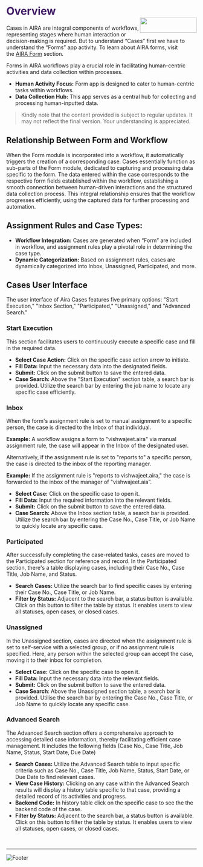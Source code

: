 <h1><span style="color: #411d66;">Overview                                                    <img align="right" width="150" height="40" src="https://github.com/airacommunity/AIRA-Installation/assets/153823636/2aee8e84-f308-4494-a715-afd9421b606e">
</span></h1>


Cases in AIRA are integral components of workflows, representing stages where human interaction or decision-making is required. But to understand “Cases” first we have to understand the “Forms” app activity. To learn about AIRA forms, visit the <a class="is-external-link" href="http://wiki.aira.technology:8000/en/user-guide/aira-form">AIRA Form</a> section.

Forms in AIRA workflows play a crucial role in facilitating human-centric activities and data collection within processes.
<ul>
 	<li><strong>Human Activity Focus:</strong> Form app is designed to cater to human-centric tasks within workflows.</li>
 	<li><strong>Data Collection Hub:</strong> This app serves as a central hub for collecting and processing human-inputted data.</li>
</ul>
<blockquote class="is-warning">Kindly note that the content provided is subject to regular updates. It may not reflect the final version. Your understanding is appreciated.</blockquote>
<h2 id="relationship-between-form-and-workflow" class="toc-header">Relationship Between Form and Workflow</h2>
When the Form module is incorporated into a workflow, it automatically triggers the creation of a corresponding case. Cases essentially function as sub-parts of the Form module, dedicated to capturing and processing data specific to the form. The data entered within the case corresponds to the respective form fields established within the workflow, establishing a smooth connection between human-driven interactions and the structured data collection process. This integral relationship ensures that the workflow progresses efficiently, using the captured data for further processing and automation.
<h2 id="assignment-rules-and-case-types" class="toc-header">Assignment Rules and Case Types:</h2>
<ul>
 	<li><strong>Workflow Integration:</strong> Cases are generated when “Form” are included in workflow, and assignment rules play a pivotal role in determining the case type.</li>
 	<li><strong>Dynamic Categorization:</strong> Based on assignment rules, cases are dynamically categorized into Inbox, Unassigned, Participated, and more.</li>
</ul>
<h2 id="cases-user-interface" class="toc-header">Cases User Interface</h2>
The user interface of Aira Cases features five primary options: "Start Execution," "Inbox Section," "Participated," "Unassigned," and "Advanced Search."
<h3 id="start-execution" class="toc-header">Start Execution</h3>
This section facilitates users to continuously execute a specific case and fill in the required data.
<ul>
 	<li><strong>Select Case Action:</strong> Click on the specific case action arrow to initiate.</li>
 	<li><strong>Fill Data:</strong> Input the necessary data into the designated fields.</li>
 	<li><strong>Submit:</strong> Click on the submit button to save the entered data.</li>
 	<li><strong>Case Search:</strong> Above the "Start Execution" section table, a search bar is provided. Utilize the search bar by entering the job name to locate any specific case efficiently.</li>
</ul>
<h3 id="inbox" class="toc-header">Inbox</h3>
When the form's assignment rule is set to manual assignment to a specific person, the case is directed to the Inbox of that individual.

<strong>Example:</strong> A workflow assigns a form to "vishwajeet.aira" via manual assignment rule, the case will appear in the Inbox of the designated user.

Alternatively, if the assignment rule is set to "reports to" a specific person, the case is directed to the inbox of the reporting manager.

<strong>Example:</strong> If the assignment rule is "reports to vishwajeet.aira," the case is forwarded to the inbox of the manager of "vishwajeet.aia”.
<ul>
 	<li><strong>Select Case:</strong> Click on the specific case to open it.</li>
 	<li><strong>Fill Data:</strong> Input the required information into the relevant fields.</li>
 	<li><strong>Submit:</strong> Click on the submit button to save the entered data.</li>
 	<li><strong>Case Search:</strong> Above the Inbox section table, a search bar is provided. Utilize the search bar by entering the Case No., Case Title, or Job Name to quickly locate any specific case.</li>
</ul>
<h3 id="participated" class="toc-header">Participated</h3>
After successfully completing the case-related tasks, cases are moved to the Participated section for reference and record.
In the Participated section, there's a table displaying cases, including their Case No., Case Title, Job Name, and Status.
<ul>
 	<li><strong>Search Cases:</strong> Utilize the search bar to find specific cases by entering their Case No., Case Title, or Job Name.</li>
 	<li><strong>Filter by Status:</strong> Adjacent to the search bar, a status button is available. Click on this button to filter the table by status. It enables users to view all statuses, open cases, or closed cases.</li>
</ul>
<h3 id="unassigned" class="toc-header">Unassigned</h3>
In the Unassigned section, cases are directed when the assignment rule is set to self-service with a selected group, or if no assignment rule is specified. Here, any person within the selected group can accept the case, moving it to their inbox for completion.
<ul>
 	<li><strong>Select Case:</strong> Click on the specific case to open it.</li>
 	<li><strong>Fill Data:</strong> Input the necessary data into the relevant fields.</li>
 	<li><strong>Submit:</strong> Click on the submit button to save the entered data.</li>
 	<li><strong>Case Search</strong>: Above the Unassigned section table, a search bar is provided. Utilise the search bar by entering the Case No., Case Title, or Job Name to quickly locate any specific case.</li>
</ul>
<h3 id="advanced-search" class="toc-header">Advanced Search</h3>
The Advanced Search section offers a comprehensive approach to accessing detailed case information, thereby facilitating efficient case management. It includes the following fields (Case No., Case Title, Job Name, Status, Start Date, Due Date)
<ul>
 	<li><strong>Search Cases:</strong> Utilize the Advanced Search table to input specific criteria such as Case No., Case Title, Job Name, Status, Start Date, or Due Date to find relevant cases.</li>
 	<li><strong>View Case History:</strong> Clicking on any case within the Advanced Search results will display a history table specific to that case, providing a detailed record of its activities and progress.</li>
 	<li><strong>Backend Code:</strong> In history table click on the specific case to see the the backend code of the case.</li>
 	<li><strong>Filter by Status:</strong> Adjacent to the search bar, a status button is available. Click on this button to filter the table by status. It enables users to view all statuses, open cases, or closed cases.</li>
</ul>
&nbsp;

----
![Footer](https://github.com/airacommunity/AIRA-Installation/assets/153823636/f78c5168-fae6-4a12-a01d-8e98fe7d7ae2)
